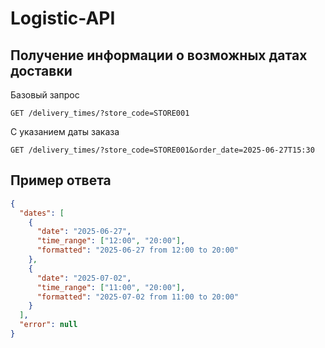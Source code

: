 # Logistic-API

## Получение информации о возможных датах доставки
 
Базовый запрос
```
GET /delivery_times/?store_code=STORE001
```
С указанием даты заказа
```
GET /delivery_times/?store_code=STORE001&order_date=2025-06-27T15:30
```
## Пример ответа
```json
{
  "dates": [
    {
      "date": "2025-06-27",
      "time_range": ["12:00", "20:00"],
      "formatted": "2025-06-27 from 12:00 to 20:00"
    },
    {
      "date": "2025-07-02",
      "time_range": ["11:00", "20:00"],
      "formatted": "2025-07-02 from 11:00 to 20:00"
    }
  ],
  "error": null
}
```
